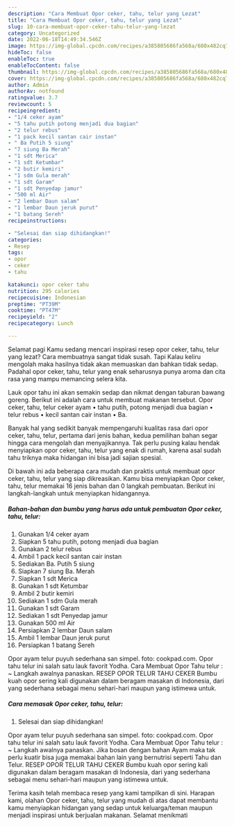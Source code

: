 ```yaml
---
description: "Cara Membuat Opor ceker, tahu, telur yang Lezat"
title: "Cara Membuat Opor ceker, tahu, telur yang Lezat"
slug: 10-cara-membuat-opor-ceker-tahu-telur-yang-lezat
category: Uncategorized
date: 2022-06-18T14:49:34.546Z
image: https://img-global.cpcdn.com/recipes/a385805686fa568a/680x482cq70/opor-ceker-tahu-telur-foto-resep-utama.jpg
hideToc: false
enableToc: true
enableTocContent: false
thumbnail: https://img-global.cpcdn.com/recipes/a385805686fa568a/680x482cq70/opor-ceker-tahu-telur-foto-resep-utama.jpg
cover: https://img-global.cpcdn.com/recipes/a385805686fa568a/680x482cq70/opor-ceker-tahu-telur-foto-resep-utama.jpg
author: Admin
authorAv: notfound
ratingvalue: 3.7
reviewcount: 5
recipeingredient:
- "1/4 ceker ayam"
- "5 tahu putih potong menjadi dua bagian"
- "2 telur rebus"
- "1 pack kecil santan cair instan"
- " Ba Putih 5 siung"
- "7 siung Ba Merah"
- "1 sdt Merica"
- "1 sdt Ketumbar"
- "2 butir kemiri"
- "1 sdm Gula merah"
- "1 sdt Garam"
- "1 sdt Penyedap jamur"
- "500 ml Air"
- "2 lembar Daun salam"
- "1 lembar Daun jeruk purut"
- "1 batang Sereh"
recipeinstructions:

- "Selesai dan siap dihidangkan!"
categories:
- Resep
tags:
- opor
- ceker
- tahu

katakunci: opor ceker tahu 
nutrition: 295 calories
recipecuisine: Indonesian
preptime: "PT39M"
cooktime: "PT47M"
recipeyield: "2"
recipecategory: Lunch

---
```



Selamat pagi Kamu sedang mencari inspirasi resep opor ceker, tahu, telur yang lezat? Cara membuatnya sangat tidak susah. Tapi Kalau keliru mengolah maka hasilnya tidak akan memuaskan dan bahkan tidak sedap. Padahal opor ceker, tahu, telur yang enak seharusnya punya aroma dan cita rasa yang mampu memancing selera kita.


Lauk opor tahu ini akan semakin sedap dan nikmat dengan taburan bawang goreng. Berikut ini adalah cara untuk membuat makanan tersebut. Opor ceker, tahu, telur ceker ayam • tahu putih, potong menjadi dua bagian • telur rebus • kecil santan cair instan • Ba.

Banyak hal yang sedikit banyak mempengaruhi kualitas rasa dari opor ceker, tahu, telur, pertama dari jenis bahan, kedua pemilihan bahan segar hingga cara mengolah dan menyajikannya. Tak perlu pusing kalau hendak menyiapkan opor ceker, tahu, telur yang enak di rumah, karena asal sudah tahu triknya maka hidangan ini bisa jadi sajian spesial.


Di bawah ini ada beberapa cara mudah dan praktis untuk membuat opor ceker, tahu, telur yang siap dikreasikan. Kamu bisa menyiapkan Opor ceker, tahu, telur memakai 16 jenis bahan dan 0 langkah pembuatan. Berikut ini langkah-langkah untuk menyiapkan hidangannya.

<!--inarticleads1-->

##### Bahan-bahan dan bumbu yang harus ada untuk pembuatan Opor ceker, tahu, telur:

1. Gunakan 1/4 ceker ayam
1. Siapkan 5 tahu putih, potong menjadi dua bagian
1. Gunakan 2 telur rebus
1. Ambil 1 pack kecil santan cair instan
1. Sediakan  Ba. Putih 5 siung
1. Siapkan 7 siung Ba. Merah
1. Siapkan 1 sdt Merica
1. Gunakan 1 sdt Ketumbar
1. Ambil 2 butir kemiri
1. Sediakan 1 sdm Gula merah
1. Gunakan 1 sdt Garam
1. Sediakan 1 sdt Penyedap jamur
1. Gunakan 500 ml Air
1. Persiapkan 2 lembar Daun salam
1. Ambil 1 lembar Daun jeruk purut
1. Persiapkan 1 batang Sereh


Opor ayam telur puyuh sederhana san simpel. foto: cookpad.com. Opor tahu telur ini salah satu lauk favorit Yodha. Cara Membuat Opor Tahu telur : ~ Langkah awalnya panaskan. RESEP OPOR TELUR TAHU CEKER Bumbu kuah opor sering kali digunakan dalam beragam masakan di Indonesia, dari yang sederhana sebagai menu sehari-hari maupun yang istimewa untuk. 

<!--inarticleads2-->

##### Cara memasak Opor ceker, tahu, telur:


1. Selesai dan siap dihidangkan!

Opor ayam telur puyuh sederhana san simpel. foto: cookpad.com. Opor tahu telur ini salah satu lauk favorit Yodha. Cara Membuat Opor Tahu telur : ~ Langkah awalnya panaskan. Jika bosan dengan bahan Ayam maka tak perlu kuatir bisa juga memakai bahan lain yang bernutrisi seperti Tahu dan Telur. RESEP OPOR TELUR TAHU CEKER Bumbu kuah opor sering kali digunakan dalam beragam masakan di Indonesia, dari yang sederhana sebagai menu sehari-hari maupun yang istimewa untuk. 

Terima kasih telah membaca resep yang kami tampilkan di sini. Harapan kami, olahan Opor ceker, tahu, telur yang mudah di atas dapat membantu kamu menyiapkan hidangan yang sedap untuk keluarga/teman maupun menjadi inspirasi untuk berjualan makanan. Selamat menikmati
